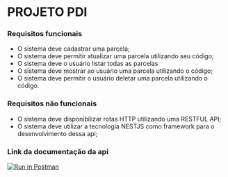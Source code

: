 # PROJETO PDI


### Requisitos funcionais
- O sistema deve cadastrar uma parcela;
- O sistema deve permitir atualizar uma parcela utilizando seu código;
- O sistema deve o usuário listar todas as parcelas
- O sistema deve mostrar ao usuário uma parcela utilizando o código;
- O sistema deve permitir o usuário deletar uma parcela utilizando o código.

### Requisitos não funcionais
- O sistema deve disponibilizar rotas HTTP utilizando uma RESTFUL API;
- O sistema deve utilizar a tecnologia NESTJS como framework para o desenvolvimento dessa api;

### Link da documentação da api

[![Run in Postman](https://run.pstmn.io/button.svg)](https://app.getpostman.com/run-collection/8972fa43b652cf128e81?action=collection%2Fimport)
